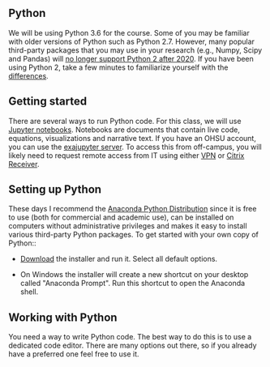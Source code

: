 Python
------
We will be using Python 3.6 for the course. Some of you may be familiar with older versions of Python such as Python 2.7. However, many popular third-party packages that you may use in your research (e.g., Numpy, Scipy and Pandas) will [no longer support Python 2 after 2020](https://python3statement.org). If you have been using Python 2, take a few minutes to familiarize yourself with the [differences](http://sebastianraschka.com/Articles/2014_python_2_3_key_diff.html).

Getting started
---------------
There are several ways to run Python code. For this class, we will use [Jupyter notebooks](https://jupyter.org). Notebooks are documents that contain live code, equations, visualizations and narrative text. If you have an OHSU account, you can use the [exajupyter server](exajupyter.md). To access this from off-campus, you will likely need to request remote access from IT using either [VPN](https://o2.ohsu.edu/information-technology-group/help-desk/it-help-pages/vpn-install-win7.cfm) or [Citrix Receiver](https://o2.ohsu.edu/information-technology-group/help-desk/it-help-pages/remote-windows-web.cfm).


Setting up Python
-----------------
These days I recommend the [Anaconda Python Distribution](https://www.anaconda.com) since it is free to use (both for commercial and academic use), can be installed on computers without administrative privileges and makes it easy to install various third-party Python packages. To get started with your own copy of Python::

* [Download](https://www.anaconda.com/download) the installer and run it. Select all default options.

* On Windows the installer will create a new shortcut on your desktop called "Anaconda Prompt". Run this shortcut to open the Anaconda shell. 


Working with Python
-------------------
You need a way to write Python code. The best way to do this is to use a dedicated code editor. There are many options out there, so if you already have a preferred one feel free to use it.
